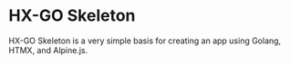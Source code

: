 # HX-GO Skeleton
HX-GO Skeleton is a very simple basis for creating an app using Golang, HTMX, and Alpine.js.